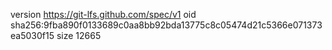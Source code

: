 version https://git-lfs.github.com/spec/v1
oid sha256:9fba890f0133689c0aa8bb92bda13775c8c05474d21c5366e071373ea5030f15
size 12665
